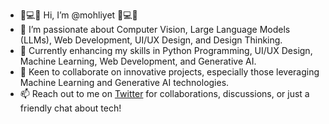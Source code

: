 - 🌟💻🌟 Hi, I’m @mohliyet 🌟💻🌟
- 👀 I’m passionate about Computer Vision, Large Language Models (LLMs), Web Development, UI/UX Design, and Design Thinking. 
- 🌱 Currently enhancing my skills in Python Programming, UI/UX Design, Machine Learning, Web Development, and Generative AI.
- 💞️ Keen to collaborate on innovative projects, especially those leveraging Machine Learning and Generative AI technologies.
- 📫 Reach out to me on [Twitter](https://www.twitter.com/mohliyet) for collaborations, discussions, or just a friendly chat about tech!


<!---
mohliyet/mohliyet is a ✨ special ✨ repository because its `README.md` (this file) appears on your GitHub profile.
You can click the Preview link to take a look at your changes.
--->
